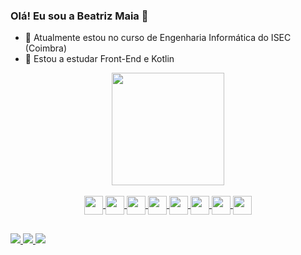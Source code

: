 ### Olá! Eu sou a Beatriz Maia 👋


- 🔭 Atualmente estou no curso de Engenharia Informática do ISEC (Coimbra)
- 🌱 Estou a estudar Front-End e Kotlin

<div align="center">
  <a href="https://github.com/BeatrizMaia02">
  <img height="180em" src="https://github-readme-stats.vercel.app/api/top-langs/?username=BeatrizMaia02&layout=compact&langs_count=7&theme=dracula"/>
</div>

<div style="display: inline_block" align="center"><br>
  <img align="center" height="30" width="30" src="https://cdn.jsdelivr.net/gh/devicons/devicon/icons/css3/css3-original.svg" />
  <img align="center" height="30" width="30" src="https://cdn.jsdelivr.net/gh/devicons/devicon/icons/html5/html5-original.svg" />
  <img align="center" height="30" width="30" src="https://cdn.jsdelivr.net/gh/devicons/devicon/icons/javascript/javascript-original.svg" />
  <img align="center" height="30" width="30" src="https://cdn.jsdelivr.net/gh/devicons/devicon/icons/blender/blender-original.svg" />
  <img align="center" height="30" width="30" src="https://cdn.jsdelivr.net/gh/devicons/devicon/icons/c/c-original.svg" />
  <img align="center" height="30" width="30" src="https://cdn.jsdelivr.net/gh/devicons/devicon/icons/cplusplus/cplusplus-original.svg" />
  <img align="center" height="30" width="30" src="https://cdn.jsdelivr.net/gh/devicons/devicon/icons/kotlin/kotlin-original.svg" />
  <img align="center" height="30" width="30" src="https://cdn.jsdelivr.net/gh/devicons/devicon/icons/flutter/flutter-original.svg" />
</div>

##
<div>
  <a href="https://www.instagram.com/bia.maia02/" target="_blank"><img src="https://img.shields.io/badge/Instagram-E4405F?style=for-the-badge&logo=instagram&logoColor=white" target="_blank">
    <a href="https://www.linkedin.com/in/beatriz-maia-836328208/?msgOverlay=true" target="_blank"><img src="https://img.shields.io/badge/LinkedIn-0077B5?style=for-the-badge&logo=linkedin&logoColor=white" target="_blank">
    <a href="mailto:bia.maia103@gmail.com" target="_blank"><img src="https://img.shields.io/badge/Gmail-D14836?style=for-the-badge&logo=gmail&logoColor=white" target="_blank">

</div>
